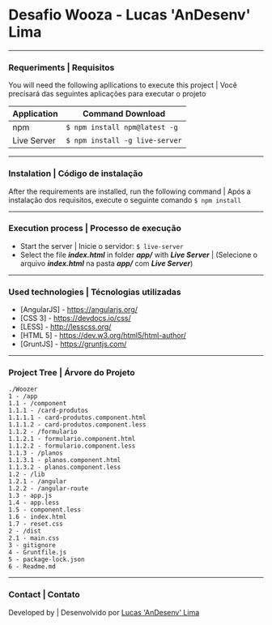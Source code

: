 

# Desafio Wooza - Lucas 'AnDesenv' Lima

-------------
### Requeriments | Requisitos
You will need the following apllications to execute this project | Você precisará das seguintes aplicações para executar o projeto

| Application | Command Download |
| ------ | ------ |
| npm | `$ npm install npm@latest -g` |
| Live Server | `$ npm install -g live-server` |

-------------
### Instalation | Código de instalação 

After the requirements are installed, run the following command | Após a instalação dos requisitos, execute o seguinte comando
`$ npm install`

-------------
### Execution process | Processo de execução
- Start the server | Inicie o servidor: `$ live-server`
- Select the file ***index.html*** in folder ***app/*** with __***Live Server***__  |
(Selecione o arquivo ***index.html*** na pasta ***app/*** com  __***Live Server***__)

-------------
### Used technologies | Técnologias utilizadas
* [AngularJS] - https://angularjs.org/
* [CSS 3] - https://devdocs.io/css/
* [LESS] - http://lesscss.org/
* [HTML 5] - https://dev.w3.org/html5/html-author/
* [GruntJS] - https://gruntjs.com/

-------------
### Project Tree | Árvore do Projeto 
```doc
./Woozer
1 - /app
1.1 - /component
1.1.1 - /card-produtos
1.1.1.1 - card-produtos.component.html
1.1.1.2 - card-produtos.component.less
1.1.2 - /formulario
1.1.2.1 - formulario.component.html
1.1.2.2 - formulario.component.less
1.1.3 - /planos
1.1.3.1 - planos.component.html
1.1.3.2 - planos.component.less
1.2 - /lib
1.2.1 - /angular
1.2.2 - /angular-route
1.3 - app.js
1.4 - app.less
1.5 - component.less
1.6 - index.html
1.7 - reset.css
2 - /dist
2.1 - main.css
3 - gitignore
4 - Gruntfile.js
5 - package-lock.json
6 - Readme.md
```

-------------
### Contact | Contato

Developed by | Desenvolvido por [Lucas 'AnDesenv' Lima](https://linkedin.com/in/lucas-anderson-b7a035a7/)